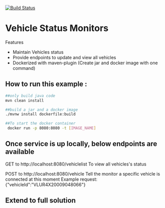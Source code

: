 [![Build Status](https://travis-ci.com/izaopan/newbackend.svg?branch=master)](https://travis-ci.com/izaopan/newbackend)
# Vehicle Status Monitors

Features
- Maintain Vehicles status
- Provide endpoints to update and view all vehicles 
- Dockerized with maven-plugin (Create jar and docker image with one command)

## How to run this example :

```sh
##only build java code
mvn clean install

##build a jar and a docker image
./mvnw install dockerfile:build

##To start the docker container
 docker run -p 8080:8080 -t [IMAGE_NAME]
```
## Once service is up locally, below endpoints are available
GET to http://localhost:8080/vehiclelist 
To view all vehicles's status

POST to http://localhost:8080/vehicle 
Tell the monitor a specific vehicle is connected at this moment
Example request:
{"vehicleId":"VLUR4X20009048066"}

## Extend to full solution 
